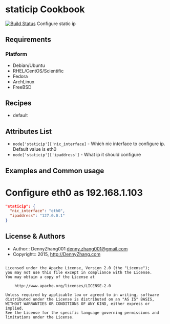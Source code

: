 staticip Cookbook
================
[![Build Status](https://travis-ci.org/DennyZhang/staticip.svg?branch=master)](https://travis-ci.org/DennyZhang/staticip)
Configure static ip

Requirements
------------
### Platform
- Debian/Ubuntu
- RHEL/CentOS/Scientific
- Fedora
- ArchLinux
- FreeBSD

Recipes
-------
* default

Attributes List
---------------

* `node['staticip']['nic_interface]` - Which nic interface to configure ip. Default value is eth0
* `node['staticip']['ipaddress']` - What ip it should configure

Examples and Common usage
-------------------------
# Configure eth0 as 192.168.1.103
```json
"staticip": {
  "nic_interface": "eth0",
  "ipaddress": "127.0.0.1"
}
```

License & Authors
-----------------
- Author:: DennyZhang001 <denny.zhang001@gmail.com>
- Copyright:: 2015, http://DennyZhang.com

```text

Licensed under the Apache License, Version 2.0 (the "License");
you may not use this file except in compliance with the License.
You may obtain a copy of the License at

    http://www.apache.org/licenses/LICENSE-2.0

Unless required by applicable law or agreed to in writing, software
distributed under the License is distributed on an "AS IS" BASIS,
WITHOUT WARRANTIES OR CONDITIONS OF ANY KIND, either express or implied.
See the License for the specific language governing permissions and
limitations under the License.
```
